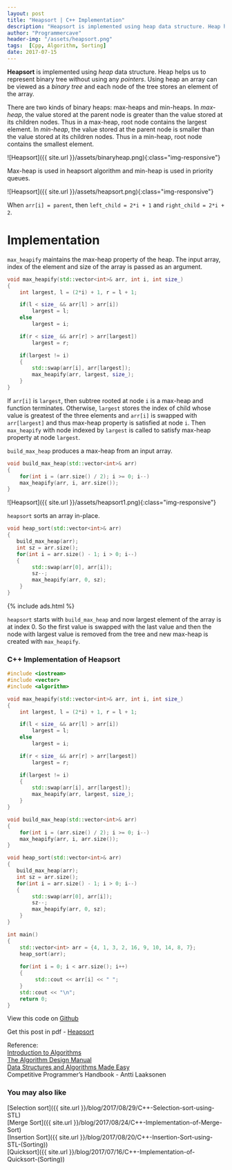 ```yaml
---
layout: post
title: "Heapsort | C++ Implementation"
description: "Heapsort is implemented using heap data structure. Heap helps us to represent binary tree without using any pointers. Using heap an array can be viewed as a binary tree and each node of the tree stores an element of the array."
author: "Programmercave"
header-img: "/assets/heapsort.png"
tags:  [Cpp, Algorithm, Sorting]
date: 2017-07-15
---
```


**Heapsort** is implemented using *heap* data structure. Heap helps us to represent binary tree without using any *pointers*. Using heap an array can be viewed as a *binary tree* and each node of the tree stores an element of the array.

There are two kinds of binary heaps: max-heaps and min-heaps. In *max-heap*, the value stored at the parent node is greater than the value stored at its children nodes. Thus in a max-heap, root node contains the largest element. In *min-heap*, the value stored at the parent node is smaller than the value stored at its children nodes. Thus in a min-heap, root node contains the smallest element.

![Heapsort]({{ site.url }}/assets/binaryheap.png){:class="img-responsive"}

Max-heap is used in heapsort algorithm and min-heap is used in priority queues.

![Heapsort]({{ site.url }}/assets/heapsort.png){:class="img-responsive"}

When `arr[i] = parent`, then `left_child = 2*i + 1` and `right_child = 2*i + 2`.

<h1>Implementation</h1>

`max_heapify` maintains the max-heap property of the heap. The input array, index of the element and size of the array is passed as an argument. 

```cpp
void max_heapify(std::vector<int>& arr, int i, int size_)
{
    int largest, l = (2*i) + 1, r = l + 1;

    if(l < size_ && arr[l] > arr[i])
        largest = l;
    else
        largest = i;

    if(r < size_ && arr[r] > arr[largest])
        largest = r;

    if(largest != i)
    {
        std::swap(arr[i], arr[largest]);
        max_heapify(arr, largest, size_);
    }
}
```

If `arr[i]` is `largest`, then subtree rooted at node `i` is a max-heap and function terminates. Otherwise, `largest` stores the index of child whose value is greatest of the three elements and `arr[i]` is swapped with `arr[largest]` and thus max-heap property is satisfied at node `i`. Then `max_heapify` with node indexed by `largest` is called to satisfy max-heap property at node `largest`.

`build_max_heap` produces a max-heap from an input array.

```cpp
void build_max_heap(std::vector<int>& arr)
{
    for(int i = (arr.size() / 2); i >= 0; i--)
    max_heapify(arr, i, arr.size());
}
```

![Heapsort]({{ site.url }}/assets/heapsort1.png){:class="img-responsive"}

`heapsort` sorts an array in-place.

```cpp
void heap_sort(std::vector<int>& arr)
{
   build_max_heap(arr);
   int sz = arr.size();
   for(int i = arr.size() - 1; i > 0; i--)
   {
        std::swap(arr[0], arr[i]);
        sz--;
        max_heapify(arr, 0, sz);
    }
}
```
{% include ads.html %}<br/>

`heapsort` starts with `build_max_heap` and now largest element of the array is at index 0. So the first value is  swapped with the last value and then the node with largest value is removed from the tree and new max-heap is created with `max_heapify`.

<h3>C++ Implementation of Heapsort</h3>

```cpp
#include <iostream>
#include <vector>
#include <algorithm>

void max_heapify(std::vector<int>& arr, int i, int size_)
{
    int largest, l = (2*i) + 1, r = l + 1;

    if(l < size_ && arr[l] > arr[i])
        largest = l;
    else
        largest = i;

    if(r < size_ && arr[r] > arr[largest])
        largest = r;

    if(largest != i)
    {
        std::swap(arr[i], arr[largest]);
        max_heapify(arr, largest, size_);
    }
}

void build_max_heap(std::vector<int>& arr)
{
    for(int i = (arr.size() / 2); i >= 0; i--)
    max_heapify(arr, i, arr.size());
}

void heap_sort(std::vector<int>& arr)
{
   build_max_heap(arr);
   int sz = arr.size();
   for(int i = arr.size() - 1; i > 0; i--)
   {
        std::swap(arr[0], arr[i]);
        sz--;
        max_heapify(arr, 0, sz);
    }
}

int main()
{
    std::vector<int> arr = {4, 1, 3, 2, 16, 9, 10, 14, 8, 7};
    heap_sort(arr);
    
    for(int i = 0; i < arr.size(); i++)
    {
         std::cout << arr[i] << " ";
    }
    std::cout << "\n";
    return 0;
}
```

View this code on [Github](https://github.com/{{site.github_username}}/Algo-Data-Structure/blob/master/Heapsort/C++/heapsort.cpp)

Get this post in pdf - [Heapsort](https://www.file-up.org/5etqv0d4uih4)

Reference:<br/>
[Introduction to Algorithms](https://amzn.to/2OarGBs)<br/>
[The Algorithm Design Manual](https://amzn.to/2CH9h9Z)<br/>
[Data Structures and Algorithms Made Easy](https://amzn.to/2NLM0dd)<br/>
Competitive Programmer’s Handbook - Antti Laaksonen<br/>

 <input type="hidden" name="IL_IN_ARTICLE"> 
<h3>You may also like</h3>

[Selection sort]({{ site.url }}/blog/2017/08/29/C++-Selection-sort-using-STL)<br/>
[Merge Sort]({{ site.url }}/blog/2017/08/24/C++-Implementation-of-Merge-Sort)<br/>
[Insertion Sort]({{ site.url }}/blog/2017/08/20/C++-Insertion-Sort-using-STL-(Sorting))<br/>
[Quicksort]({{ site.url }}/blog/2017/07/16/C++-Implementation-of-Quicksort-(Sorting))<br/>

